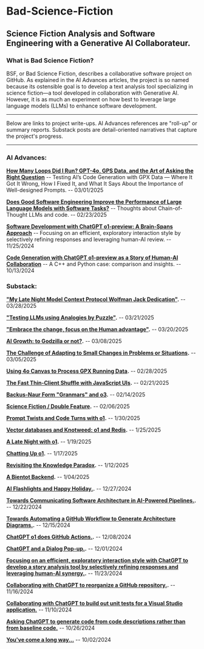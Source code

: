 # Bad-Science-Fiction

## Science Fiction Analysis and Software Engineering with a Generative AI Collaborateur.

### What is Bad Science Fiction?
BSF, or Bad Science Fiction, describes a collaborative software project on GitHub. As explained in the AI Advances articles, the project is so named because its ostensible goal is to develop a text analysis tool specializing in science fiction—a tool developed in collaboration with Generative AI. However, it is as much an experiment on how best to leverage large language models (LLMs) to enhance software development.

***
Below are links to project write-ups. AI Advances references are "roll-up" or summary reports. Substack posts are detail-oriented narratives that capture the project's progress.
***
### AI Advances:

**[How Many Loops Did I Run? GPT-4o, GPS Data, and the Art of Asking the Right Question](https://medium.com/ai-advances/how-many-loops-did-i-run-gpt-4o-canvas-gps-data-and-asking-the-right-question-d024667738d8)**
-- Testing AI’s Code Generation with GPX Data — Where It Got It Wrong, How I Fixed It, and What It Says About the Importance of Well-designed Prompts.
-- 03/01/2025

**[Does Good Software Engineering Improve the Performance of Large Language Models with Software Tasks?](https://medium.com/ai-advances/does-good-software-engineering-improve-the-performance-of-large-language-models-with-software-tasks-e31c0e3626a1)**
-- Thoughts about Chain-of-Thought LLMs and code.
-- 02/23/2025

**[Software Development with ChatGPT o1-preview: A Brain-Spans Approach](https://medium.com/ai-advances/software-development-with-chatgpt-o1-preview-a-brain-spans-approach-99d6142d7193)**
-- Focusing on an efficient, exploratory interaction style by selectively refining responses and leveraging human-AI review.
-- 11/25/2024


**[Code Generation with ChatGPT o1-preview as a Story of Human-AI Collaboration](https://medium.com/ai-advances/code-generation-with-chatgpt-o1-preview-as-a-story-of-human-ai-collaboration-c80ecd9737ec)**
-- A C++ and Python case: comparison and insights.
-- 10/13/2024

### Substack:

**["My Late Night Model Context Protocol Wolfman Jack Dedication"](https://natecombs.substack.com/p/my-late-night-model-context-protocol).**
-- 03/28/2025

**["Testing LLMs using Analogies by Puzzle"](https://natecombs.substack.com/p/testing-llms-using-analogies-by-puzzle).**
-- 03/21/2025

**["Embrace the change, focus on the Human advantage"](https://natecombs.substack.com/p/embrace-the-change-focus-on-the-human).**
-- 03/20/2025

**[AI Growth: to Godzilla or not?](https://natecombs.substack.com/p/ai-growth-to-godzilla-or-not).**
-- 03/08/2025

**[The Challenge of Adapting to Small Changes in Problems or Situations](https://natecombs.substack.com/p/the-challenge-of-adapting-to-small).**
-- 03/05/2025

**[Using 4o Canvas to Process GPX Running Data](https://natecombs.substack.com/p/using-4o-canvas-to-process-gpx-running).**
-- 02/28/2025

**[The Fast Thin-Client Shuffle with JavaScript UIs](https://natecombs.substack.com/p/the-fast-thin-client-shuffle-with).**
-- 02/21/2025

**[Backus-Naur Form "Granmars" and o3](https://natecombs.substack.com/p/backus-naur-form-granmars-and-o3).**
-- 02/14/2025

**[Science Fiction / Double Feature](https://natecombs.substack.com/p/science-fiction-double-feature).**
-- 02/06/2025

**[Prompt Twists and Code Turns with o1](https://natecombs.substack.com/p/prompt-twists-and-code-turns-with).**
-- 1/30/2025

**[Vector databases and Knotweed: o1 and Redis](https://natecombs.substack.com/p/vector-databases-and-knotweed-o1).**
-- 1/25/2025

**[A Late Night with o1](https://natecombs.substack.com/p/a-late-night-with-o1).**
-- 1/19/2025

**[Chatting Up o1](https://natecombs.substack.com/p/chatting-up-o1).**
-- 1/17/2025

**[Revisiting the Knowledge Paradox](https://natecombs.substack.com/p/revisiting-the-knowledge-paradox).**
-- 1/12/2025

**[A Bientot Backend](https://natecombs.substack.com/p/a-bientot-backend).**
-- 1/04/2025

**[AI Flashlights and Happy Holiday.](https://natecombs.substack.com/p/ai-flashlights-and-happy-holiday).**
-- 12/27/2024

**[Towards Communicating Software Architecture in AI-Powered Pipelines.](https://natecombs.substack.com/p/towards-communicating-software-architecture).**
-- 12/22/2024

**[Towards Automating a GitHub Workflow to Generate Architecture Diagrams.](https://natecombs.substack.com/p/towards-automating-a-github-workflow).**
-- 12/15/2024

**[ChatGPT o1 does GitHub Actions.](https://natecombs.substack.com/p/chatgpt-o1-does-github-actions).**
-- 12/08/2024

**[ChatGPT and a Dialog Pop-up.](https://natecombs.substack.com/p/chatgpt-and-a-dialog-pop-up).**
-- 12/01/2024

**[Focusing on an efficient, exploratory interaction style with ChatGPT to develop a story analysis tool by selectively refining responses and leveraging human-AI synergy.](https://natecombs.substack.com/p/software-development-with-chatgpt-d2c).**
-- 11/23/2024

**[Collaborating with ChatGPT to reorganize a GitHub repository.](https://natecombs.substack.com/p/software-development-with-chatgpt-6d4).**
-- 11/16/2024

**[Collaborating with ChatGPT to build out unit tests for a Visual Studio application.](https://natecombs.substack.com/p/software-development-with-chatgpt)**
-- 11/10/2024

**[Asking ChatGPT to generate code from code descriptions rather than from baseline code.](https://substack.com/home/post/p-150756144)**
-- 10/26/2024

**[You've come a long way...](https://natecombs.substack.com/p/thoughts-about-chatgpt-o1-preview)**
-- 10/02/2024




